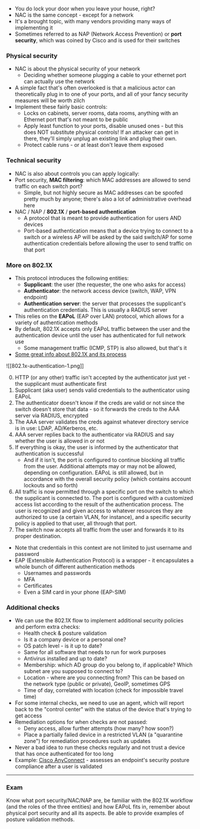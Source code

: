 - You do lock your door when you leave your house, right?
- NAC is the same concept - except for a network
- It's a brought topic, with many vendors providing many ways of implementing it
- Sometimes referred to as NAP (Network Access Prevention) or **port security**, which was coined by Cisco and is used for their switches

### Physical security

- NAC is about the physical security of your network
	- Deciding whether someone plugging a cable to your ethernet port can actually use the network
- A simple fact that's often overlooked is that a malicious actor can theoretically plug in to one of your ports, and all of your fancy security measures will be worth zilch 
- Implement these fairly basic controls:
	- Locks on cabinets, server rooms, data rooms, anything with an Ethernet port that's not meant to be public
	- Apply least function to your ports, disable unused ones - but this does NOT substitute physical controls! If an attacker can get in there, they'll simply unplug an existing link and plug their own.
	- Protect cable runs - or at least don't leave them exposed

### Technical security

- NAC is also about controls you can apply logically:
- Port security, **MAC filtering**: which MAC addresses are allowed to send traffic on each switch port?
	- Simple, but not highly secure as MAC addresses can be spoofed pretty much by anyone; there's also a lot of administrative overhead here
- NAC / NAP / **802.1X** / **port-based authentication**
	- A protocol that is meant to provide authentication for users AND devices
	- Port-based authentication means that a device trying to connect to a switch or a wireless AP will be asked by the said switch/AP for some authentication credentials before allowing the user to send traffic on that port

### More on 802.1X

- This protocol introduces the following entities:
	- **Supplicant**: the user (the requester, the one who asks for access)
	- **Authenticator**: the network access device (switch, WAP, VPN endpoint)
	- **Authentication server**: the server that processes the supplicant's authentication credentials. This is usually a RADIUS server
- This relies on the **EAPoL** (EAP over LAN) protocol, which allows for a variety of authentication methods
- By default, 802.1X accepts only EAPoL traffic between the user and the authentication device until the user has authenticated for full network use
	- Some management traffic (ICMP, STP) is also allowed, but that's it
- [Some great info about 802.1X and its process](https://www.securew2.com/blog/complete-guide-to-ios-802-1x)

![[802.1x-authentication-1.png]]

0. HTTP (or any other) traffic isn't accepted by the authenticator just yet - the supplicant must authenticate first
1. Supplicant (aka user) sends valid credentials to the authenticator using EAPoL
2. The authenticator doesn't know if the creds are valid or not since the switch doesn't store that data - so it forwards the creds to the AAA server via RADIUS, encrypted
3. The AAA server validates the creds against whatever directory service is in use: LDAP, AD/Kerberos, etc.
4. AAA server replies back to the authenticator via RADIUS and say whether the user is allowed in or not
5. If everything is okay, the user is informed by the authenticator that authentication is successful
	- And if it isn't, the port is configured to continue blocking all traffic from the user. Additional attempts may or may not be allowed, depending on configuration. EAPoL is still allowed, but in accordance with the overall security policy (which contains account lockouts and so forth)
6. All traffic is now permitted through a specific port on the switch to which the supplicant is connected to. The port is configured with a customized access list according to the result of the authentication process. The user is recognized and given access to whatever resources they are authorized to use (a certain VLAN, for instance), and a specific security policy is applied to that user, all through that port.
7. The switch now accepts all traffic from the user and forwards it to its proper destination.

- Note that credentials in this context are not limited to just username and password
- EAP (Extensible Authentication Protocol) is a wrapper - it encapsulates a whole bunch of different authentication methods
	- Usernames and passwords
	- MFA
	- Certificates
	- Even a SIM card in your phone (EAP-SIM)

### Additional checks

- We can use the 802.1X flow to implement additional security policies and perform extra checks:
	- Health check & posture validation
	- Is it a company device or a personal one?
	- OS patch level - is it up to date?
	- Same for all software that needs to run for work purposes
	- Antivirus installed and up to date?
	- Membership: which AD group do you belong to, if applicable? Which subnet are you supposed to connect to?
	- Location - where are you connecting from? This can be based on the network type (public or private), GeoIP, sometimes GPS
	- Time of day, correlated with location (check for impossible travel time)
- For some internal checks, we need to use an agent, which will report back to the "control center" with the status of the device that's trying to get access
- Remediation options for when checks are not passed:
	- Deny access, allow further attempts (how many? how soon?)
	- Place a partially failed device in a restricted VLAN (a "quarantine zone") for remediation procedures such as updates
- Never a bad idea to run these checks regularly and not trust a device that has once authenticated for too long
- Example: [Cisco AnyConnect](https://www.cisco.com/c/en/us/td/docs/security/vpn_client/anyconnect/anyconnect40/administration/guide/b_AnyConnect_Administrator_Guide_4-0/configure-posture.html) - assesses an endpoint's security posture compliance after a user is validated

--- 

### Exam

Know what port security/NAC/NAP are, be familiar with the 802.1X workflow (and the roles of the three entities) and how EAPoL fits in, remember about physical port security and all its aspects. Be able to provide examples of posture validation methods.